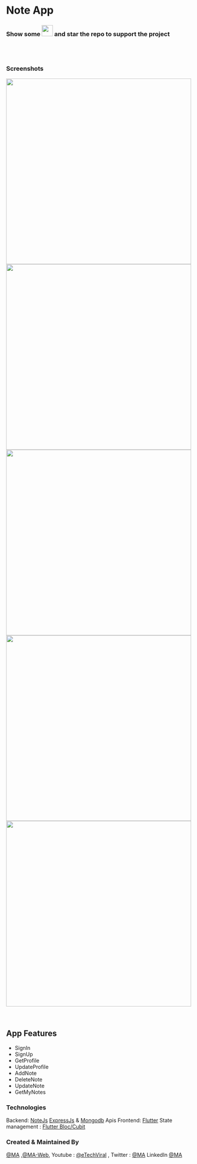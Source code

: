 # Note App

### Show some  <img src="https://github.githubassets.com/images/icons/emoji/unicode/2764.png" width="30" height="30" /> and star the repo to support the project

<br/>  
<br />  



### Screenshots

<p float="left">  
    <img src="https://github.com/amirk3321/flutter-group-chat/assets/10207753/1db21226-f0e8-4713-bc92-23a620505ff0" height="500" />   
  <img src="https://github.com/amirk3321/flutter-group-chat/assets/10207753/d4295d1c-e1f2-479f-9df1-6987716ff41c" height="500" />   
    <img src="https://github.com/amirk3321/flutter-group-chat/assets/10207753/02379d99-513b-4c15-a6c5-fa2e465dcd7e" height="500" />   
        <img src="https://github.com/amirk3321/flutter-group-chat/assets/10207753/1319f835-326f-4bb5-8ffb-a0a228126310" height="500" />     <img src="https://github-production-user-asset-6210df.s3.amazonaws.com/10207753/259384709-42ceecda-9e11-406b-abf2-13c8bd2dd56b.png" height="500" />  

<br /></p>


## App Features
- SignIn
- SignUp
- GetProfile
- UpdateProfile
- AddNote
- DeleteNote
- UpdateNote
- GetMyNotes

### Technologies
Backend: [NoteJs](https://nodejs.org/en) [ExpressJs](https://expressjs.com) & [Mongodb](https://www.mongodb.com) Apis
Frontend: [Flutter](https://flutter.dev)
State management : [Flutter Bloc/Cubit](https://pub.dev/packages/flutter_bloc)

### Created & Maintained By

[@MA](https://github.com/amirk3321) ,[@MA-Web](https://mamirk.com), Youtube : [@eTechViral](https://www.youtube.com/channel/UCO6gMNHYhRqyzbskNh4gG_A) , Twitter  : [@MA](https://www.instagram.com/m.amir.k.official/) LinkedIn [@MA](https://www.linkedin.com/in/muhammad-aamir-119542b3/)

